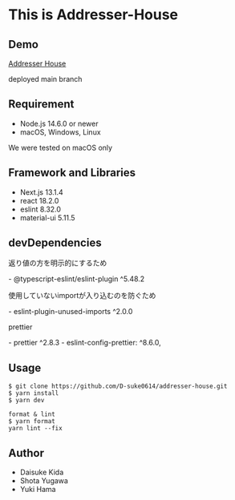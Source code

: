 # This is Addresser-House

## Demo
[Addresser House](https://addresser-house.vercel.app/)

deployed main branch

## Requirement
- Node.js 14.6.0 or newer
- macOS, Windows, Linux

<p class="warn">We were tested on macOS only</p>

## Framework and Libraries
- Next.js 13.1.4
- react 18.2.0
- eslint 8.32.0
- material-ui 5.11.5

## devDependencies
<p>返り値の方を明示的にするため</p>
- @typescript-eslint/eslint-plugin ^5.48.2<br>
<p>使用していないimportが入り込むのを防ぐため</p>
- eslint-plugin-unused-imports ^2.0.0<br>
<p>prettier</p>
- prettier ^2.8.3
- eslint-config-prettier: ^8.6.0,

## Usage
```
$ git clone https://github.com/D-suke0614/addresser-house.git
$ yarn install
$ yarn dev

format & lint
$ yarn format
yarn lint --fix
```

## Author
- Daisuke Kida
- Shota Yugawa
- Yuki Hama
